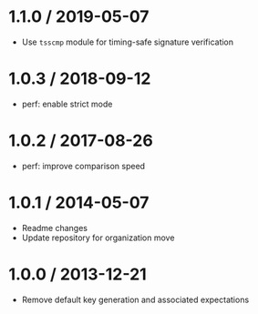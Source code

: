 1.1.0 / 2019-05-07
==================

  * Use `tsscmp` module for timing-safe signature verification

1.0.3 / 2018-09-12
==================

  * perf: enable strict mode

1.0.2 / 2017-08-26
==================

  * perf: improve comparison speed

1.0.1 / 2014-05-07
==================

  * Readme changes
  * Update repository for organization move

1.0.0 / 2013-12-21
==================

  * Remove default key generation and associated expectations